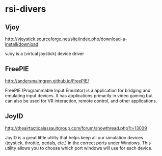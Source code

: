 # rsi-divers



## Vjoy
http://vjoystick.sourceforge.net/site/index.php/download-a-install/download

vJoy is a (virtual joystick) device driver

##  FreePIE
http://andersmalmgren.github.io/FreePIE/

FreePIE (Programmable Input Emulator) is a application for bridging and emulating input devices. It has applications primarily in video gaming but can also be used for VR interaction, remote control, and other applications.


## JoyID
http://theairtacticalassaultgroup.com/forum/showthread.php?t=13009

JoyID is a great little utility that helps keep all our simulation devices (joystick, throttle, pedals, etc.) in the correct ports under Windows. This utility allows you to choose which port windows will use for each device. 


